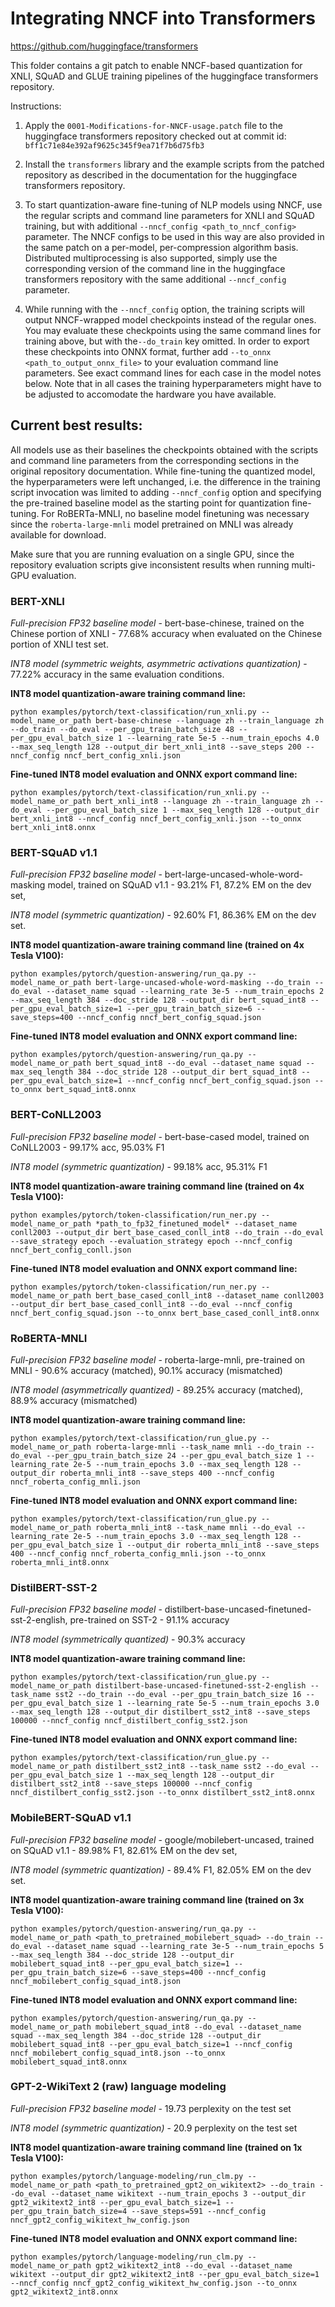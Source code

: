 # Integrating NNCF into Transformers
https://github.com/huggingface/transformers

This folder contains a git patch to enable NNCF-based quantization for XNLI, SQuAD and GLUE training pipelines of the huggingface transformers repository. 

Instructions:
1. Apply the `0001-Modifications-for-NNCF-usage.patch` file to the huggingface transformers repository checked out at commit id: `bff1c71e84e392af9625c345f9ea71f7b6d75fb3`

2. Install the `transformers` library and the example scripts from the patched repository as described in the documentation for the huggingface transformers repository.

3. To start quantization-aware fine-tuning of NLP models using NNCF, use the regular scripts and command line parameters for XNLI and SQuAD training, but with additional `--nncf_config <path_to_nncf_config>` parameter.
The NNCF configs to be used in this way are also provided in the same patch on a per-model, per-compression algorithm basis.
Distributed multiprocessing is also supported, simply use the corresponding version of the command line in the huggingface transformers repository with the same additional `--nncf_config` parameter.



4. While running with the `--nncf_config` option, the training scripts will output NNCF-wrapped model checkpoints instead of the regular ones. You may evaluate these checkpoints using the same command lines for training above, but with the`--do_train` key omitted. In order to export these checkpoints into ONNX format, further add `--to_onnx <path_to_output_onnx_file>` to your evaluation command line parameters.
See exact command lines for each case in the model notes below.
Note that in all cases the training hyperparameters might have to be adjusted to accomodate the hardware you have available.

## Current best results:

All models use as their baselines the checkpoints obtained with the scripts and command line parameters from the corresponding sections in the original repository documentation. While fine-tuning the quantized model, the hyperparameters were left unchanged, i.e. the difference in the training script invocation was limited to adding `--nncf_config` option and specifying the pre-trained baseline model as the starting point for quantization fine-tuning. For RoBERTa-MNLI, no baseline model finetuning was necessary since the `roberta-large-mnli` model pretrained on MNLI was already available for download.

Make sure that you are running evaluation on a single GPU, since the repository evaluation scripts give inconsistent results when running multi-GPU evaluation.

### BERT-XNLI

_Full-precision FP32 baseline model_ - bert-base-chinese, trained on the Chinese portion of XNLI - 77.68% accuracy when evaluated on the Chinese portion of XNLI test set.

_INT8 model (symmetric weights, asymmetric activations quantization)_ - 77.22% accuracy in the same evaluation conditions.

**INT8 model quantization-aware training command line:**

`python examples/pytorch/text-classification/run_xnli.py --model_name_or_path bert-base-chinese --language zh --train_language zh --do_train --do_eval --per_gpu_train_batch_size 48 --per_gpu_eval_batch_size 1 --learning_rate 5e-5 --num_train_epochs 4.0 --max_seq_length 128 --output_dir bert_xnli_int8 --save_steps 200 --nncf_config nncf_bert_config_xnli.json`

**Fine-tuned INT8 model evaluation and ONNX export command line:**

`python examples/pytorch/text-classification/run_xnli.py --model_name_or_path bert_xnli_int8 --language zh --train_language zh --do_eval --per_gpu_eval_batch_size 1 --max_seq_length 128 --output_dir bert_xnli_int8 --nncf_config nncf_bert_config_xnli.json --to_onnx bert_xnli_int8.onnx`


### BERT-SQuAD v1.1

_Full-precision FP32 baseline model_ - bert-large-uncased-whole-word-masking model, trained on SQuAD v1.1 - 93.21% F1, 87.2% EM on the dev set,

_INT8 model (symmetric quantization)_ - 92.60% F1, 86.36% EM on the dev set.

**INT8 model quantization-aware training command line (trained on 4x Tesla V100):**

`python examples/pytorch/question-answering/run_qa.py --model_name_or_path bert-large-uncased-whole-word-masking --do_train --do_eval --dataset_name squad --learning_rate 3e-5 --num_train_epochs 2 --max_seq_length 384 --doc_stride 128 --output_dir bert_squad_int8 --per_gpu_eval_batch_size=1 --per_gpu_train_batch_size=6 --save_steps=400 --nncf_config nncf_bert_config_squad.json`


**Fine-tuned INT8 model evaluation and ONNX export command line:**

`python examples/pytorch/question-answering/run_qa.py --model_name_or_path bert_squad_int8 --do_eval --dataset_name squad --max_seq_length 384 --doc_stride 128 --output_dir bert_squad_int8 --per_gpu_eval_batch_size=1 --nncf_config nncf_bert_config_squad.json --to_onnx bert_squad_int8.onnx`


### BERT-CoNLL2003

_Full-precision FP32 baseline model_ - bert-base-cased model, trained on CoNLL2003 - 99.17% acc, 95.03% F1

_INT8 model (symmetric quantization)_ - 99.18% acc, 95.31% F1

**INT8 model quantization-aware training command line (trained on 4x Tesla V100):**

`python examples/pytorch/token-classification/run_ner.py --model_name_or_path *path_to_fp32_finetuned_model* --dataset_name conll2003 --output_dir bert_base_cased_conll_int8 --do_train --do_eval --save_strategy epoch --evaluation_strategy epoch --nncf_config nncf_bert_config_conll.json`


**Fine-tuned INT8 model evaluation and ONNX export command line:**

`python examples/pytorch/token-classification/run_ner.py --model_name_or_path bert_base_cased_conll_int8 --dataset_name conll2003 --output_dir bert_base_cased_conll_int8 --do_eval --nncf_config nncf_bert_config_squad.json --to_onnx bert_base_cased_conll_int8.onnx`


### RoBERTA-MNLI

_Full-precision FP32 baseline model_ - roberta-large-mnli, pre-trained on MNLI - 90.6% accuracy (matched), 90.1% accuracy (mismatched)

_INT8 model (asymmetrically quantized)_ - 89.25% accuracy (matched), 88.9% accuracy (mismatched)

**INT8 model quantization-aware training command line:**

`python examples/pytorch/text-classification/run_glue.py --model_name_or_path roberta-large-mnli --task_name mnli --do_train --do_eval --per_gpu_train_batch_size 24 --per_gpu_eval_batch_size 1 --learning_rate 2e-5 --num_train_epochs 3.0 --max_seq_length 128 --output_dir roberta_mnli_int8 --save_steps 400 --nncf_config nncf_roberta_config_mnli.json`


**Fine-tuned INT8 model evaluation and ONNX export command line:**

`python examples/pytorch/text-classification/run_glue.py --model_name_or_path roberta_mnli_int8 --task_name mnli --do_eval --learning_rate 2e-5 --num_train_epochs 3.0 --max_seq_length 128 --per_gpu_eval_batch_size 1 --output_dir roberta_mnli_int8 --save_steps 400 --nncf_config nncf_roberta_config_mnli.json --to_onnx roberta_mnli_int8.onnx`


### DistilBERT-SST-2

_Full-precision FP32 baseline model_ - distilbert-base-uncased-finetuned-sst-2-english, pre-trained on SST-2 - 91.1% accuracy

_INT8 model (symmetrically quantized)_ - 90.3% accuracy

**INT8 model quantization-aware training command line:**

`python examples/pytorch/text-classification/run_glue.py --model_name_or_path distilbert-base-uncased-finetuned-sst-2-english --task_name sst2 --do_train --do_eval --per_gpu_train_batch_size 16 --per_gpu_eval_batch_size 1 --learning_rate 5e-5 --num_train_epochs 3.0 --max_seq_length 128 --output_dir distilbert_sst2_int8 --save_steps 100000 --nncf_config nncf_distilbert_config_sst2.json`


**Fine-tuned INT8 model evaluation and ONNX export command line:**

`python examples/pytorch/text-classification/run_glue.py --model_name_or_path distilbert_sst2_int8 --task_name sst2 --do_eval --per_gpu_eval_batch_size 1 --max_seq_length 128 --output_dir distilbert_sst2_int8 --save_steps 100000 --nncf_config nncf_distilbert_config_sst2.json --to_onnx distilbert_sst2_int8.onnx`


### MobileBERT-SQuAD v1.1

_Full-precision FP32 baseline model_ - google/mobilebert-uncased, trained on SQuAD v1.1 - 89.98% F1, 82.61% EM on the dev set,

_INT8 model (symmetric quantization)_ - 89.4% F1, 82.05% EM on the dev set.

**INT8 model quantization-aware training command line (trained on 3x Tesla V100):**

`python examples/pytorch/question-answering/run_qa.py --model_name_or_path <path_to_pretrained_mobilebert_squad> --do_train --do_eval --dataset_name squad --learning_rate 3e-5 --num_train_epochs 5 --max_seq_length 384 --doc_stride 128 --output_dir mobilebert_squad_int8 --per_gpu_eval_batch_size=1 --per_gpu_train_batch_size=6 --save_steps=400 --nncf_config nncf_mobilebert_config_squad_int8.json`

**Fine-tuned INT8 model evaluation and ONNX export command line:**

`python examples/pytorch/question-answering/run_qa.py --model_name_or_path mobilebert_squad_int8 --do_eval --dataset_name squad --max_seq_length 384 --doc_stride 128 --output_dir mobilebert_squad_int8 --per_gpu_eval_batch_size=1 --nncf_config nncf_mobilebert_config_squad_int8.json --to_onnx mobilebert_squad_int8.onnx`

### GPT-2-WikiText 2 (raw) language modeling

_Full-precision FP32 baseline model_ - 19.73 perplexity on the test set

_INT8 model (symmetric quantization)_ - 20.9 perplexity on the test set


**INT8 model quantization-aware training command line (trained on 1x Tesla V100):**

`python examples/pytorch/language-modeling/run_clm.py --model_name_or_path <path_to_pretrained_gpt2_on_wikitext2> --do_train --do_eval --dataset_name wikitext --num_train_epochs 3 --output_dir gpt2_wikitext2_int8 --per_gpu_eval_batch_size=1 --per_gpu_train_batch_size=4 --save_steps=591 --nncf_config nncf_gpt2_config_wikitext_hw_config.json`

**Fine-tuned INT8 model evaluation and ONNX export command line:**

`python examples/pytorch/language-modeling/run_clm.py --model_name_or_path gpt2_wikitext2_int8 --do_eval --dataset_name wikitext --output_dir gpt2_wikitext2_int8 --per_gpu_eval_batch_size=1 --nncf_config nncf_gpt2_config_wikitext_hw_config.json --to_onnx gpt2_wikitext2_int8.onnx`


